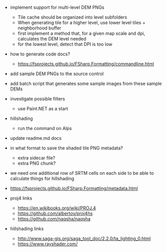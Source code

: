 ﻿- implement support for multi-level DEM PNGs
    - Tile cache should be organized into level subfolders
    - When generating tile for a higher level, use lower level tiles + neighborhood buffer
    - first implement a method that, for a given map scale and dpi, calculates the DEM level needed
    - for the lowest level, detect that DPI is too low 

- how to generate code docs?
    - https://fsprojects.github.io/FSharp.Formatting/commandline.html

- add sample DEM PNGs to the source control
- add batch script that generates some sample images from these sample DEMs

- investigate possible filters
    - use Paint.NET as a start
    
- hillshading
    - run the command on Alps

- update readme.md docs

- in what format to save the shaded tile PNG metadata?  
    - extra sidecar file?
    - extra PNG chunk?

- we need one additional row of SRTM cells on each side to be able to calculate things for hillshading

- https://fsprojects.github.io/FSharp.Formatting/metadata.html

- proj4 links
    - https://en.wikibooks.org/wiki/PROJ.4
    - https://github.com/albertov/proj4hs
    - https://github.com/naqsha/naqsha
- hillshading links
    - http://www.saga-gis.org/saga_tool_doc/2.2.0/ta_lighting_0.html
    - https://www.rayshader.com/